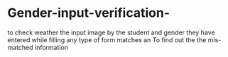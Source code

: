 # Gender-input-verification-
to check weather the input image by the student and gender they have entered while filling any type of form matches an To find out the  the mis-matched information  
